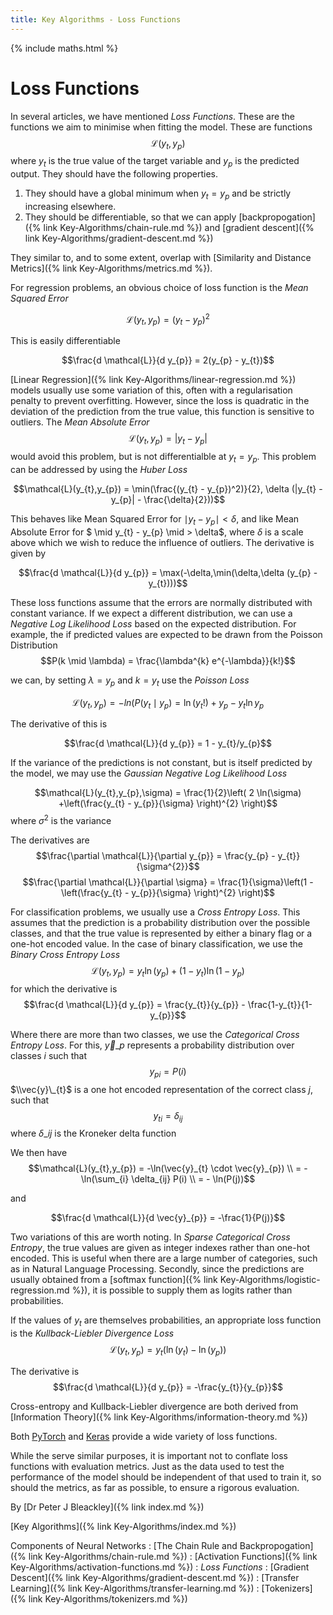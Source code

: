 ```yaml
---
title: Key Algorithms - Loss Functions
---
```

{% include maths.html %}

# Loss Functions

In several articles, we have mentioned *Loss Functions*. These are the functions we aim to minimise when fitting the model. These are functions $$\mathcal{L}(y_{t},y_{p})$$ where $y_{t}$ is the true value of the target variable and $y_{p}$ is the predicted output. They should have the following properties.

1. They should have a global minimum when $y_{t} = y_{p}$ and be strictly increasing elsewhere.
2. They should be differentiable, so that we can apply [backpropogation]({% link Key-Algorithms/chain-rule.md %}) and [gradient descent]({% link Key-Algorithms/gradient-descent.md %})

They similar to, and to some extent, overlap with [Similarity and Distance Metrics]({% link Key-Algorithms/metrics.md %}).

For regression problems, an obvious choice of loss function is the *Mean Squared Error*

$$\mathcal{L}(y_{t},y_{p}) = (y_{t} - y_{p})^{2}$$

This is easily differentiable

$$\frac{d \mathcal{L}}{d y_{p}} = 2(y_{p} - y_{t})$$

[Linear Regression]({% link Key-Algorithms/linear-regression.md %}) models usually use some variation of this, often with a regularisation penalty to prevent overfitting. However, since the loss is quadratic in the deviation of the prediction from the true value, this function is sensitive to outliers. The *Mean Absolute Error*
$$\mathcal{L}(y_{t},y_{p}) = |y_{t} - y_{p}|$$ would avoid this problem, but is not differentialble at $y_{t} = y_{p}$. This problem can be addressed by using the *Huber Loss*

$$\mathcal{L}(y_{t},y_{p}) = \min(\frac{(y_{t} - y_{p})^2)}{2}, \delta (|y_{t} - y_{p}| - \frac{\delta}{2}))$$

This behaves like Mean Squared Error for $\mid y_{t} - y_{p} \mid < \delta$, and like Mean Absolute Error for $ \mid y_{t} - y_{p} \mid > \delta$, where $\delta$ is a scale above which we wish to reduce the influence of outliers. The derivative is given by

$$\frac{d \mathcal{L}}{d y_{p}} = \max(-\delta,\min(\delta,\delta (y_{p} - y_{t})))$$

These loss functions assume that the errors are normally distributed with constant variance. If we expect a different distribution, we can use a *Negative Log Likelihood Loss* based on the expected distribution. For example, the if predicted values are expected to be drawn from the Poisson Distribution
$$P(k \mid \lambda) = \frac{\lambda^{k} e^{-\lambda}}{k!}$$

we can, by setting $\lambda = y_{p}$ and $k = y_{t}$ use the *Poisson Loss*

$$\mathcal{L}(y_{t},y_{p}) = -ln(P(y_{t} \mid y_{p}) = \ln(y_{t}!) + y_{p} - y_{t} \ln y_{p}$$

The derivative of this is 

$$\frac{d \mathcal{L}}{d y_{p}} = 1 - y_{t}/y_{p}$$

If the variance of the predictions is not constant, but is itself predicted by the model, we may use the *Gaussian Negative Log Likelihood Loss*

$$\mathcal{L}(y_{t},y_{p},\sigma) = \frac{1}{2}\left( 2 \ln(\sigma) +\left(\frac{y_{t} - y_{p}}{\sigma} \right)^{2} \right)$$
where $\sigma^{2}$ is the variance

The derivatives are
$$\frac{\partial \mathcal{L}}{\partial y_{p}} = \frac{y_{p} - y_{t}}{\sigma^{2}}$$
$$\frac{\partial \mathcal{L}}{\partial \sigma} = \frac{1}{\sigma}\left(1 - \left(\frac{y_{t} - y_{p}}{\sigma} \right)^{2} \right)$$

For classification problems, we usually use a *Cross Entropy Loss*. This assumes that the prediction is a probability distribution over the possible classes, and that the true value is represented by either a binary flag or a one-hot encoded value. In the case of binary classification, we use the *Binary Cross Entropy Loss*
$$\mathcal{L}(y_{t},y_{p}) = y_{t} \ln(y_{p}) + (1 - y_{t}) \ln(1 - y_{p})$$
for which the derivative is
$$\frac{d \mathcal{L}}{d y_{p}} = \frac{y_{t}}{y_{p}} - \frac{1-y_{t}}{1-y_{p}}$$

Where there are more than two classes, we use the *Categorical Cross Entropy Loss*. For this, $\vec{y}\_{p}$ represents a probability distribution over classes $i$ such that
$$y_{pi} = P(i)$$
$\\vec{y}\_{t}$ is a one hot encoded representation of the correct class $j$, such that
$$y_{ti} = \delta_{ij}$$ where $\delta\_{ij}$ is the Kroneker delta function

We then have
$$\mathcal{L}(y_{t},y_{p}) = -\ln(\vec{y}_{t} \cdot \vec{y}_{p}) \\
= -\ln(\sum_{i} \delta_{ij} P(i) \\
= - \ln(P(j))$$

and 

$$\frac{d \mathcal{L}}{d \vec{y}_{p}} = -\frac{1}{P(j)}$$

Two variations of this are worth noting. In *Sparse Categorical Cross Entropy*, the true values are given as integer indexes rather than one-hot encoded. This is useful when there are a large number of categories, such as in Natural Language Processing. Secondly, since the predictions are usually obtained from a [softmax function]({% link Key-Algorithms/logistic-regression.md %}), it is possible to supply them as logits rather than probabilities.

If the values of $y_{t}$ are themselves probabilities, an appropriate loss function is the *Kullback-Liebler Divergence Loss*
$$\mathcal{L}(y_{t},y_{p}) = y_{t}(\ln(y_{t}) - \ln(y_{p}))$$

The derivative is
$$\frac{d \mathcal{L}}{d y_{p}} = -\frac{y_{t}}{y_{p}}$$

Cross-entropy and Kullback-Liebler divergence are both derived from [Information Theory]({% link Key-Algorithms/information-theory.md %})

Both [PyTorch](https://pytorch.org/docs/stable/nn.html#loss-functions) and [Keras](https://keras.io/api/losses/) provide a wide variety of loss functions.

While the serve similar purposes, it is important not to conflate loss functions with evaluation metrics. Just as the data used to test the performance of the model should be independent of that used to train it, so should the metrics, as far as possible, to ensure a rigorous evaluation.

By [Dr Peter J Bleackley]({% link index.md %})
 
[Key Algorithms]({% link Key-Algorithms/index.md %})


Components of Neural Networks
: [The Chain Rule and Backpropogation]({% link Key-Algorithms/chain-rule.md %})
: [Activation Functions]({% link Key-Algorithms/activation-functions.md %})
: *Loss Functions*
: [Gradient Descent]({% link Key-Algorithms/gradient-descent.md %})
: [Transfer Learning]({% link Key-Algorithms/transfer-learning.md %})
: [Tokenizers]({% link Key-Algorithms/tokenizers.md %})

